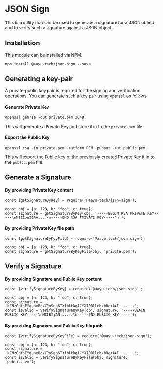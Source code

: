 # JSON Sign

This is a utility that can be used to generate a signature for a JSON object and to verify such a signature against a
JSON object.

## Installation

This module can be installed via NPM.

`npm install @aayu-tech/json-sign --save`

## Generating a key-pair

A private-public key pair is required for the signing and verification operations. You can generate such a key pair
using `openssl` as follows.

#### Generate Private Key
`openssl genrsa -out private.pem 2048`

This will generate a Private Key and store it in to the `private.pem` file.

#### Export the Public Key
`openssl rsa -in private.pem -outform PEM -pubout -out public.pem`

This will export the Public key of the previously created Private Key it in to the `public.pem` file.

## Generate a Signature

#### By providing Private Key content

```
const {getSignatureByKey} = require('@aayu-tech/json-sign');

const obj = {a: 123, b: "foo", c: true};
const signature = getSignatureByKey(obj, '-----BEGIN RSA PRIVATE KEY-----\nMIIEowIBAA....\n-----END RSA PRIVATE KEY-----\n');
```

#### By providing Private Key file path

```
const {getSignatureByKeyFile} = require('@aayu-tech/json-sign');

const obj = {a: 123, b: "foo", c: true};
const signature = getSignatureByKeyFile(obj, 'private.pem');
```

## Verify a Signature

#### By providing Signature and Public Key content

```
const {verifySignatureByKey} = require('@aayu-tech/json-sign');

const obj = {a: 123, b: "foo", c: true};
const signature = 'kZNzGnfoFYqunxRo/CPoSep6TXfbhtkqACYX70D1leh/bRe+AAI.......';
const isValid = verifySignatureByKey(obj, signature, '-----BEGIN PUBLIC KEY-----\nMIIBIjAN......\n-----END PUBLIC KEY-----');
```

#### By providing Signature and Public Key file path

```
const {verifySignatureByKeyFile} = require('@aayu-tech/json-sign');

const obj = {a: 123, b: "foo", c: true};
const signature = 'kZNzGnfoFYqunxRo/CPoSep6TXfbhtkqACYX70D1leh/bRe+AAI.......';
const isValid = verifySignatureByKeyFile(obj, signature, 'public.pem');
```

